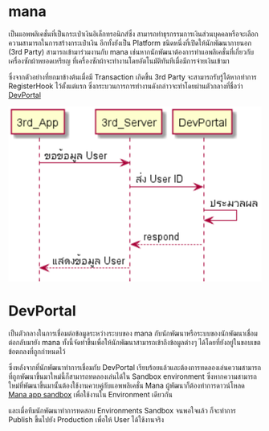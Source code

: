 # mana  
เป็นแอพพลิเคชั่นที่เป็นกระเป๋าเงินอิเล็กทรอนิกส์ซึ่ง สามารถทำธุรกรรมการเงินส่วนบุคคลหรือจะเลือกความสามารถในการสร้างกระเป๋าเงิน อีกทั้งยังเป็น Platform ชนิดหนึ่งที่เปิดให้นักพัฒนาภายนอก (3rd Party) สามารถเข้ามาร่วมงานกับ mana เช่นหากนักพัฒนาต้องการทำแอพลิเคชั่นที่เกี่ยวกับเครื่องซักผ้าหยอดเหรียญ ที่เครื่องซักผ้าจะทำงานโดยอัตโนมัติทันทีเมื่อมีการจ่ายเงินเข้ามา 


ซึ่งจากตัวอย่างที่ยกมาข้างต้นเมื่อมี Transaction เกิดขึ้น 3rd Party จะสามารถรับรู้ได้หากทำการ RegisterHook ไว้ตั้งแต่แรก ซึ่งกระบวนการการทำงานดังกล่าวจะทำโดยผ่านตัวกลางที่ชื่อว่า [DevPortal](https://mana-sand-portal.developer.azure-api.net) 

![a](../img/Introduction/devportalplant.PNG)

# DevPortal
เป็นตัวกลางในการเชื่อมต่อข้อมูลระหว่างระบบของ mana กับนักพัฒนาหรือระบบของนักพัฒนาเชื่อมต่อกลับมายัง mana ทั้งนี้จัดทำขึ้นเพื่อให้นักพัฒนาสามารถเข้าถึงข้อมูลต่างๆ ได้โดยที่ยังอยู่ในขอบเขตข้อตกลงที่ถูกกำหนดไว้ 


ซึ่งหลังจากที่นักพัฒนาทำการเชื่อมกับ DevPortal เรียบร้อยแล้วและต้องการทดลองเล่นความสามารถที่ถูกพัฒนาขึ้นมาใหม่นี้ก็สามารถทดลองเล่นได้ใน Sandbox environment ซึ่งหากความสามารถใหม่ที่พัฒนาขึ้นมานั้นต้องใช้งานควบคู่กับแอพพลิเคชั่น Mana ผู้พัฒนาก็ต้องทำการดาวน์โหลด [Mana app sandbox](../Quickstarts/test_in_sandbox.md) เพื่อใช้งานใน Environment เดียวกัน

และเมื่อทีมนักพัฒนาทำการทดสอบ Environments Sandbox จนพอใจแล้ว ก็จะทำการ Publish ขึ้นไปยัง Production เพื่อให้ User ได้ใช้งานจริง